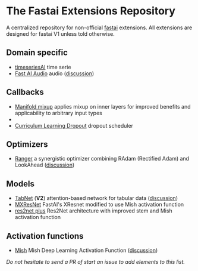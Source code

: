 # The Fastai Extensions Repository

A centralized repository for non-official [fastai](https://docs.fast.ai/) extensions.
All extensions are designed for fastai V1 unless told otherwise.

## Domain specific
- [timeseriesAI](https://github.com/timeseriesAI/timeseriesAI) time serie
- [Fast AI Audio](https://github.com/mogwai/fastai_audio) audio ([discussion](https://forums.fast.ai/t/deep-learning-with-audio-thread/))

## Callbacks
- [Manifold mixup](https://github.com/nestordemeure/ManifoldMixup) applies mixup on inner layers for improved benefits and applicability to arbitrary input types
- [](https://github.com/oguiza/fastai_extensions)
- [Curriculum Learning Dropout](https://github.com/lessw2020/Curriculum-Learning-Dropout) dropout scheduler

## Optimizers
- [Ranger](https://github.com/lessw2020/Ranger-Deep-Learning-Optimizer) a synergistic optimizer combining RAdam (Rectified Adam) and LookAhead ([discussion](https://forums.fast.ai/t/meet-ranger-radam-lookahead-optimizer))

## Models
- [TabNet](https://github.com/mgrankin/fast_tabnet) (**V2**) attention-based network for tabular data ([discussion](https://forums.fast.ai/t/tabnet-with-fastai-v2/))
- [MXResNet](https://github.com/lessw2020/mish/blob/master/mxresnet.py) FastAI's XResnet modified to use Mish activation function 
- [res2net plus](https://github.com/lessw2020/res2net-plus) Res2Net architecture with improved stem and Mish activation function

## Activation functions
- [Mish](https://github.com/lessw2020/mish) Mish Deep Learning Activation Function ([discussion](https://forums.fast.ai/t/meet-mish-new-activation-function-possible-successor-to-relu/))

*Do not hesitate to send a PR of start an issue to add elements to this list.*
